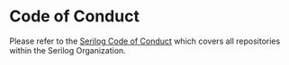 # Code of Conduct

Please refer to the [Serilog Code of Conduct](https://github.com/serilog/serilog/blob/dev/CODE_OF_CONDUCT.md) which covers all repositories within the Serilog Organization.
